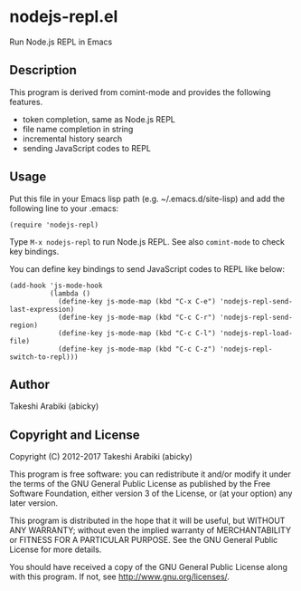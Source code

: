 nodejs-repl.el
===================================

Run Node.js REPL in Emacs

Description
-----------

This program is derived from comint-mode and provides the following features.

  * token completion, same as Node.js REPL
  * file name completion in string
  * incremental history search
  * sending JavaScript codes to REPL

Usage
-----

Put this file in your Emacs lisp path (e.g. ~/.emacs.d/site-lisp)
and add the following line to your .emacs:

    (require 'nodejs-repl)

Type `M-x nodejs-repl` to run Node.js REPL.
See also `comint-mode` to check key bindings.

You can define key bindings to send JavaScript codes to REPL like below:

    (add-hook 'js-mode-hook
              (lambda ()
                (define-key js-mode-map (kbd "C-x C-e") 'nodejs-repl-send-last-expression)
                (define-key js-mode-map (kbd "C-c C-r") 'nodejs-repl-send-region)
                (define-key js-mode-map (kbd "C-c C-l") 'nodejs-repl-load-file)
                (define-key js-mode-map (kbd "C-c C-z") 'nodejs-repl-switch-to-repl)))


Author
------

Takeshi Arabiki (abicky)


Copyright and License
---------------------

Copyright (C) 2012-2017  Takeshi Arabiki (abicky)

This program is free software: you can redistribute it and/or modify
it under the terms of the GNU General Public License as published by
the Free Software Foundation, either version 3 of the License, or
(at your option) any later version.

This program is distributed in the hope that it will be useful,
but WITHOUT ANY WARRANTY; without even the implied warranty of
MERCHANTABILITY or FITNESS FOR A PARTICULAR PURPOSE.  See the
GNU General Public License for more details.

You should have received a copy of the GNU General Public License
along with this program.  If not, see <http://www.gnu.org/licenses/>.

